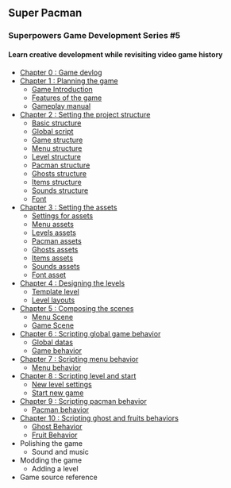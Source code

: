 ## Super Pacman
### Superpowers Game Development Series #5
#### Learn creative development while revisiting video game history

* [Chapter 0 : Game devlog](ch0.md)
* [Chapter 1 : Planning the game](ch1.md)
   * [Game Introduction](ch1.md#game-introduction)
   * [Features of the game](ch1.md#features-of-the-game)
   * [Gameplay manual](ch1.md#gameplay-manual)
* [Chapter 2 : Setting the project structure](ch2.md)
   * [Basic structure](ch2.md#basic-structure)
   * [Global script](ch2.md#global-script)
   * [Game structure](ch2.md#game-structure)
   * [Menu structure](ch2.md#menu-structure)
   * [Level structure](ch2.md#level-structure)
   * [Pacman structure](ch2.md#pacman-structure)
   * [Ghosts structure](ch2.md#ghosts-structure)
   * [Items structure](ch2.md#items-structure)
   * [Sounds structure](ch2.md#sounds-structure)
   * [Font](ch2.md#font)
* [Chapter 3 : Setting the assets](ch3.md)
   * [Settings for assets](ch3.md#settings-for-assets)
   * [Menu assets](ch3.md#menu-assets)
   * [Levels assets](ch3.md#levels-assets)
   * [Pacman assets](ch3.md#pacman-assets)
   * [Ghosts assets](ch3.md#ghosts-assets)
   * [Items assets](ch3.md#items-assets)
   * [Sounds assets](ch3.md#sounds-assets)
   * [Font asset](ch3.md#font-asset)
* [Chapter 4 : Designing the levels](ch4.md)
   * [Template level](ch4.md#template-level)
   * [Level layouts](ch4.md#level-layouts)
* [Chapter 5 : Composing the scenes](ch5.md)
   * [Menu Scene](ch5.md#menu-scene)
   * [Game Scene](ch5.md#game-scene)
* [Chapter 6 : Scripting global game behavior](ch6.md)
   * [Global datas](ch6.md#global-datas)
   * [Game behavior](ch6.md#game-behavior)
* [Chapter 7 : Scripting menu behavior](ch7.md)
   * [Menu behavior](ch7.md#menu-behavior)
* [Chapter 8 : Scripting level and start](ch8.md)
   * [New level settings](ch8.md#new-level-settings)
   * [Start new game](ch8.md#start-new-game)
* [Chapter 9 : Scripting pacman behavior](ch9.md)
   * [Pacman behavior](ch9.md#pacman-behavior)
* [Chapter 10 : Scripting ghost and fruits behaviors](ch10.md)
   * [Ghost Behavior](ch10.md#ghost-behavior)
   * [Fruit Behavior](ch10.md#fruit-behavior)
* Polishing the game
	* Sound and music
* Modding the game
	* Adding a level
* Game source reference